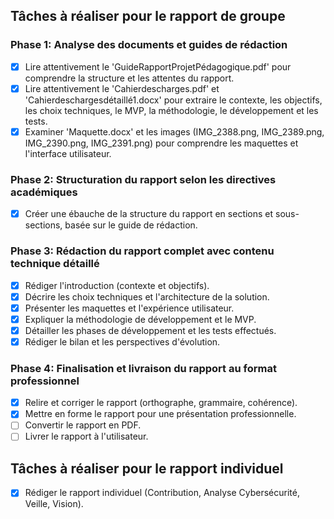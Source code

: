 ## Tâches à réaliser pour le rapport de groupe

### Phase 1: Analyse des documents et guides de rédaction
- [x] Lire attentivement le 'GuideRapportProjetPédagogique.pdf' pour comprendre la structure et les attentes du rapport.
- [x] Lire attentivement le 'Cahierdescharges.pdf' et 'Cahierdeschargesdétaillé1.docx' pour extraire le contexte, les objectifs, les choix techniques, le MVP, la méthodologie, le développement et les tests.
- [x] Examiner 'Maquette.docx' et les images (IMG_2388.png, IMG_2389.png, IMG_2390.png, IMG_2391.png) pour comprendre les maquettes et l'interface utilisateur.

### Phase 2: Structuration du rapport selon les directives académiques
- [x] Créer une ébauche de la structure du rapport en sections et sous-sections, basée sur le guide de rédaction.

### Phase 3: Rédaction du rapport complet avec contenu technique détaillé
- [x] Rédiger l'introduction (contexte et objectifs).
- [x] Décrire les choix techniques et l'architecture de la solution.
- [x] Présenter les maquettes et l'expérience utilisateur.
- [x] Expliquer la méthodologie de développement et le MVP.
- [x] Détailler les phases de développement et les tests effectués.
- [x] Rédiger le bilan et les perspectives d'évolution.

### Phase 4: Finalisation et livraison du rapport au format professionnel
- [x] Relire et corriger le rapport (orthographe, grammaire, cohérence).
- [x] Mettre en forme le rapport pour une présentation professionnelle.
- [ ] Convertir le rapport en PDF.
- [ ] Livrer le rapport à l'utilisateur.

## Tâches à réaliser pour le rapport individuel
- [x] Rédiger le rapport individuel (Contribution, Analyse Cybersécurité, Veille, Vision).


